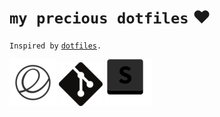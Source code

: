 # `my precious dotfiles` ❤

`Inspired by` [`dotfiles`](http://dotfiles.github.io/)`.`

[![elementary](img/elementary.png)](elementary/elementary.md) [![git](img/git.png)](git/) [![sublime](img/sublime.png)](sublime/sublime.md)

